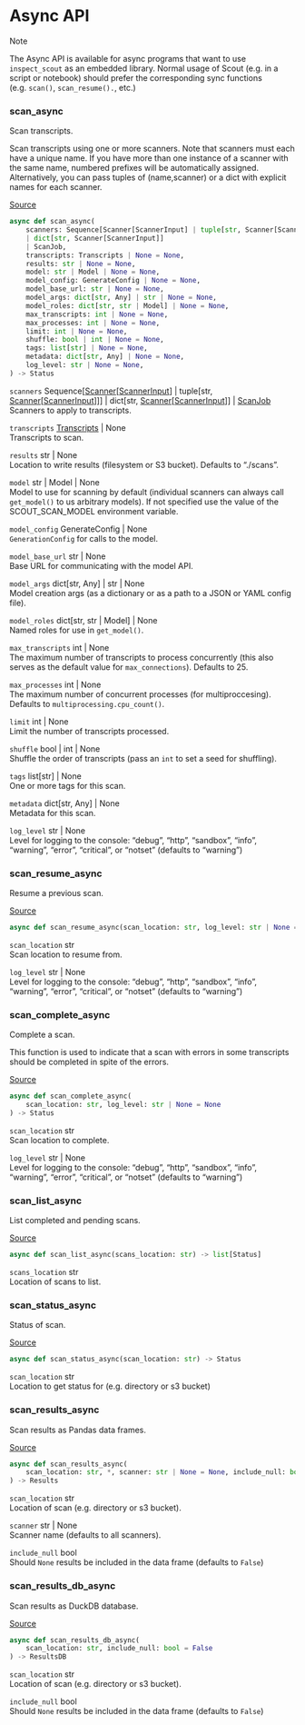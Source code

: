 # Async API


> [!NOTE]
>
> The Async API is available for async programs that want to use
> `inspect_scout` as an embedded library. Normal usage of Scout (e.g. in
> a script or notebook) should prefer the corresponding sync functions
> (e.g. `scan()`, `scan_resume().`, etc.)

### scan_async

Scan transcripts.

Scan transcripts using one or more scanners. Note that scanners must
each have a unique name. If you have more than one instance of a scanner
with the same name, numbered prefixes will be automatically assigned.
Alternatively, you can pass tuples of (name,scanner) or a dict with
explicit names for each scanner.

[Source](https://github.com/meridianlabs-ai/inspect_scout/blob/b27eb2e6505608415b3a945a3e902c144bacd8be/src/inspect_scout/_scan.py#L130)

``` python
async def scan_async(
    scanners: Sequence[Scanner[ScannerInput] | tuple[str, Scanner[ScannerInput]]]
    | dict[str, Scanner[ScannerInput]]
    | ScanJob,
    transcripts: Transcripts | None = None,
    results: str | None = None,
    model: str | Model | None = None,
    model_config: GenerateConfig | None = None,
    model_base_url: str | None = None,
    model_args: dict[str, Any] | str | None = None,
    model_roles: dict[str, str | Model] | None = None,
    max_transcripts: int | None = None,
    max_processes: int | None = None,
    limit: int | None = None,
    shuffle: bool | int | None = None,
    tags: list[str] | None = None,
    metadata: dict[str, Any] | None = None,
    log_level: str | None = None,
) -> Status
```

`scanners` Sequence\[[Scanner](scanner.qmd#scanner)\[[ScannerInput](scanner.qmd#scannerinput)\] \| tuple\[str, [Scanner](scanner.qmd#scanner)\[[ScannerInput](scanner.qmd#scannerinput)\]\]\] \| dict\[str, [Scanner](scanner.qmd#scanner)\[[ScannerInput](scanner.qmd#scannerinput)\]\] \| [ScanJob](scanning.qmd#scanjob)  
Scanners to apply to transcripts.

`transcripts` [Transcripts](transcript.qmd#transcripts) \| None  
Transcripts to scan.

`results` str \| None  
Location to write results (filesystem or S3 bucket). Defaults to
“./scans”.

`model` str \| Model \| None  
Model to use for scanning by default (individual scanners can always
call `get_model()` to us arbitrary models). If not specified use the
value of the SCOUT_SCAN_MODEL environment variable.

`model_config` GenerateConfig \| None  
`GenerationConfig` for calls to the model.

`model_base_url` str \| None  
Base URL for communicating with the model API.

`model_args` dict\[str, Any\] \| str \| None  
Model creation args (as a dictionary or as a path to a JSON or YAML
config file).

`model_roles` dict\[str, str \| Model\] \| None  
Named roles for use in `get_model()`.

`max_transcripts` int \| None  
The maximum number of transcripts to process concurrently (this also
serves as the default value for `max_connections`). Defaults to 25.

`max_processes` int \| None  
The maximum number of concurrent processes (for multiproccesing).
Defaults to `multiprocessing.cpu_count()`.

`limit` int \| None  
Limit the number of transcripts processed.

`shuffle` bool \| int \| None  
Shuffle the order of transcripts (pass an `int` to set a seed for
shuffling).

`tags` list\[str\] \| None  
One or more tags for this scan.

`metadata` dict\[str, Any\] \| None  
Metadata for this scan.

`log_level` str \| None  
Level for logging to the console: “debug”, “http”, “sandbox”, “info”,
“warning”, “error”, “critical”, or “notset” (defaults to “warning”)

### scan_resume_async

Resume a previous scan.

[Source](https://github.com/meridianlabs-ai/inspect_scout/blob/b27eb2e6505608415b3a945a3e902c144bacd8be/src/inspect_scout/_scan.py#L255)

``` python
async def scan_resume_async(scan_location: str, log_level: str | None = None) -> Status
```

`scan_location` str  
Scan location to resume from.

`log_level` str \| None  
Level for logging to the console: “debug”, “http”, “sandbox”, “info”,
“warning”, “error”, “critical”, or “notset” (defaults to “warning”)

### scan_complete_async

Complete a scan.

This function is used to indicate that a scan with errors in some
transcripts should be completed in spite of the errors.

[Source](https://github.com/meridianlabs-ai/inspect_scout/blob/b27eb2e6505608415b3a945a3e902c144bacd8be/src/inspect_scout/_scan.py#L319)

``` python
async def scan_complete_async(
    scan_location: str, log_level: str | None = None
) -> Status
```

`scan_location` str  
Scan location to complete.

`log_level` str \| None  
Level for logging to the console: “debug”, “http”, “sandbox”, “info”,
“warning”, “error”, “critical”, or “notset” (defaults to “warning”)

### scan_list_async

List completed and pending scans.

[Source](https://github.com/meridianlabs-ai/inspect_scout/blob/b27eb2e6505608415b3a945a3e902c144bacd8be/src/inspect_scout/_scanlist.py#L19)

``` python
async def scan_list_async(scans_location: str) -> list[Status]
```

`scans_location` str  
Location of scans to list.

### scan_status_async

Status of scan.

[Source](https://github.com/meridianlabs-ai/inspect_scout/blob/b27eb2e6505608415b3a945a3e902c144bacd8be/src/inspect_scout/_scanresults.py#L23)

``` python
async def scan_status_async(scan_location: str) -> Status
```

`scan_location` str  
Location to get status for (e.g. directory or s3 bucket)

### scan_results_async

Scan results as Pandas data frames.

[Source](https://github.com/meridianlabs-ai/inspect_scout/blob/b27eb2e6505608415b3a945a3e902c144bacd8be/src/inspect_scout/_scanresults.py#L54)

``` python
async def scan_results_async(
    scan_location: str, *, scanner: str | None = None, include_null: bool = False
) -> Results
```

`scan_location` str  
Location of scan (e.g. directory or s3 bucket).

`scanner` str \| None  
Scanner name (defaults to all scanners).

`include_null` bool  
Should `None` results be included in the data frame (defaults to
`False`)

### scan_results_db_async

Scan results as DuckDB database.

[Source](https://github.com/meridianlabs-ai/inspect_scout/blob/b27eb2e6505608415b3a945a3e902c144bacd8be/src/inspect_scout/_scanresults.py#L86)

``` python
async def scan_results_db_async(
    scan_location: str, include_null: bool = False
) -> ResultsDB
```

`scan_location` str  
Location of scan (e.g. directory or s3 bucket).

`include_null` bool  
Should `None` results be included in the data frame (defaults to
`False`)
